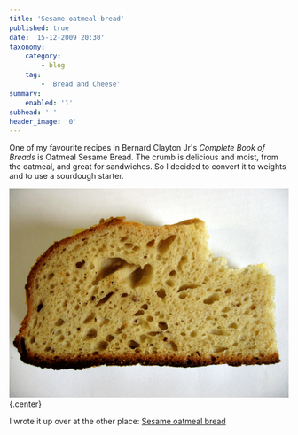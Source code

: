 ```yaml
---
title: 'Sesame oatmeal bread'
published: true
date: '15-12-2009 20:30'
taxonomy:
    category:
        - blog
    tag:
        - 'Bread and Cheese'
summary:
    enabled: '1'
subhead: ' '
header_image: '0'
---
```


One of my favourite recipes in Bernard Clayton Jr's _Complete Book of Breads_ is Oatmeal Sesame Bread. The crumb is delicious and moist, from the oatmeal, and great for sandwiches. So I decided to convert it to weights and to use a sourdough starter.

![Crumb of oatmeal sesame loaf](oatmeal_sesame_crumb.png){.center} 

I wrote it up over at the other place: [Sesame oatmeal bread](https://www.fornacalia.com/2009/sesame-oatmeal-bread/)